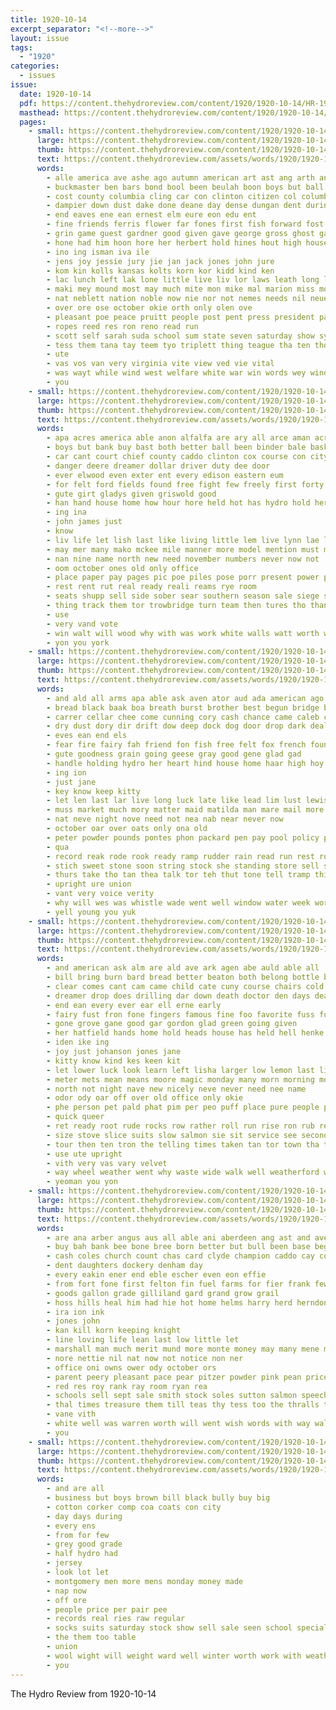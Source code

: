```yaml
---
title: 1920-10-14
excerpt_separator: "<!--more-->"
layout: issue
tags:
  - "1920"
categories:
  - issues
issue:
  date: 1920-10-14
  pdf: https://content.thehydroreview.com/content/1920/1920-10-14/HR-1920-10-14.pdf
  masthead: https://content.thehydroreview.com/content/1920/1920-10-14/masthead/HR-1920-10-14.jpg
  pages:
    - small: https://content.thehydroreview.com/content/1920/1920-10-14/small/HR-1920-10-14-01.jpg
      large: https://content.thehydroreview.com/content/1920/1920-10-14/large/HR-1920-10-14-01.jpg
      thumb: https://content.thehydroreview.com/content/1920/1920-10-14/thumbnails/HR-1920-10-14-01.jpg
      text: https://content.thehydroreview.com/assets/words/1920/1920-10-14/HR-1920-10-14-01.txt
      words:
        - alle america ave ashe ago autumn american art ast ang arth ana able agin ane and aud all
        - buckmaster ben bars bond bool been beulah boon boys but ball byron bode bals both bure bene ber business
        - cost county columbia cling car con clinton citizen col columbus cons cratic cedar caddo content cake chair crissman course cave cura caller came clair
        - dampier down dust dake done deane day dense dungan dent during deme days din dinner drill
        - end eaves ene ean ernest elm eure eon edu ent
        - fine friends ferris flower far fones first fish forward fost few fam fruit frank fight fairly from fie fran friday for felt fairman
        - grin game guest gardner good given gave george gross ghost gaul
        - hone had him hoon hore her herbert hold hines hout high house hon hol hutt hay hundred horr herndon hatfield held hume heen has home hydro heres harty hie host holy hever
        - ino ing isman iva ile
        - jens joy jessie jury jie jan jack jones john jure
        - kom kin kolls kansas kolts korn kor kidd kind ken
        - lac lunch left lak lone little live liv lor laws leath long louise last lot like lewie later league
        - maki mey mound most may much mite mon mike mal marion miss more mone mort made monday man mar mighty mire macy mego mills
        - nat neblett nation noble now nie nor not nemes needs nil neuer nicely nye night
        - over ore ose october okie orth only olen ove
        - pleasant poe peace pruitt people post pent press president paw pas por peer pour pele petty prow proud pro present point
        - ropes reed res ron reno read run
        - scott self sarah suda school sum state seven saturday show sylvester sora stan speak sal speech shower stover sunday score sun short strong schol spring sine said son stove star sper safe say straight stores she sei
        - tess them tana tay teem tyo triplett thing teague tha ten tho team too trom then thomas tie thralls tale the times thi than tol tally tier thrall
        - ute
        - vas vos van very virginia vite view ved vie vital
        - was wayt while wind west welfare white war win words wey window week work wade went wesley whiten wake well with way will weatherford whitehurst wilson wife wile
        - you
    - small: https://content.thehydroreview.com/content/1920/1920-10-14/small/HR-1920-10-14-02.jpg
      large: https://content.thehydroreview.com/content/1920/1920-10-14/large/HR-1920-10-14-02.jpg
      thumb: https://content.thehydroreview.com/content/1920/1920-10-14/thumbnails/HR-1920-10-14-02.jpg
      text: https://content.thehydroreview.com/assets/words/1920/1920-10-14/HR-1920-10-14-02.txt
      words:
        - apa acres america able anon alfalfa are ary all arce aman acre and ackerman art ata
        - boys but bank buy bast both better ball been binder bale basket book bean blow blake bald business
        - car cant court chief county caddo clinton cox course con city come company corn can curtis cooper call
        - danger deere dreamer dollar driver duty dee door
        - ever elwood even exter ent every edison eastern eum
        - for felt ford fields found free fight few freely first forty fair floyd favor frames from full farm fine
        - gute girt gladys given griswold good
        - han hand house home how hour hore held hot has hydro hold her high hurt homes
        - ing ina
        - john james just
        - know
        - liv life let lish last like living little lem live lynn lae look lies less lovely
        - may mer many mako mckee mile manner more model mention must made most mark men man mean marconi mon morning
        - nan nine name north new need november numbers never now not
        - oom october ones old only office
        - place paper pay pages pic poe piles pose porr present power public
        - rest rent rut real ready reali reams rye room
        - seats shupp sell side sober sear southern season sale siege such seat samuel shows stover school soles sills slight save state she sider servis set sella stock saving sunday see stand stair star square
        - thing track them tor trowbridge turn team then tures tho than trim try too the tee
        - use
        - very vand vote
        - win walt will wood why with was work white walls watt worth willard well windows western wil window while
        - yon you york
    - small: https://content.thehydroreview.com/content/1920/1920-10-14/small/HR-1920-10-14-03.jpg
      large: https://content.thehydroreview.com/content/1920/1920-10-14/large/HR-1920-10-14-03.jpg
      thumb: https://content.thehydroreview.com/content/1920/1920-10-14/thumbnails/HR-1920-10-14-03.jpg
      text: https://content.thehydroreview.com/assets/words/1920/1920-10-14/HR-1920-10-14-03.txt
      words:
        - and ald all arms apa able ask aven ator aud ada american ago are
        - bread black baak boa breath burst brother best begun bridge been boy boat bunch big buy beach bare ban bran bot butter bout business brought bring below back bank bacon began bill boston bras bay better box but bench
        - carrer cellar chee come cunning cory cash chance came caleb cat current coffee cold call carrier camp cabin car cant cowboy caves can
        - dry dust dory dir drift dow deep dock dog door drop dark deal done day drew down
        - eves ean end els
        - fear fire fairy fah friend fon fish free felt fox french found field fost fast from fort friday fand fine fund faw for fin fair fires foo
        - gute goodness grain going geese gray good gene glad gad
        - handle holding hydro her heart hind house home haar high hoy hung hed head him hee hens hot heard how hard hand had has
        - ing ion
        - just jane
        - key know keep kitty
        - let len last lar live long luck late like lead lim lust lewis line
        - muss market much mory matter maid matilda man mare mail more music may many mel moss manna miles money morning memory must made
        - nat neve night nove need not nea nab near never now
        - october oar over oats only ona old
        - peter powder pounds pontes phon packard pen pay pool policy part person post pound plenty pote per painter pink present pale peters pete
        - qua
        - record reak rode rook ready ramp rudder rain read run rest row remark res rose river room rocky rock reach records
        - stich sweet stone soon string stock she standing store sell sharp sprang sun start story sister stay sailing stom stones shorts such short sho seen shore side saw see springs sich shells steady saad smooth say said seeds sue sat sory stuff sleep seashore som
        - thurs take tho tan thea talk tor teh thut tone tell tramp thing too tall ton trial then tender teal times them tato till thay the timber tort town train ten try tittle trout tree
        - upright ure union
        - vant very voice verity
        - why will wes was whistle wade went well window water week world watch wing with worth wallace woo weed wolf
        - yell young you yuk
    - small: https://content.thehydroreview.com/content/1920/1920-10-14/small/HR-1920-10-14-04.jpg
      large: https://content.thehydroreview.com/content/1920/1920-10-14/large/HR-1920-10-14-04.jpg
      thumb: https://content.thehydroreview.com/content/1920/1920-10-14/thumbnails/HR-1920-10-14-04.jpg
      text: https://content.thehydroreview.com/assets/words/1920/1920-10-14/HR-1920-10-14-04.txt
      words:
        - and american ask alm are ald ave ark agen abe auld able all
        - bill bring burn bard bread better beaton both belong bottle body barber back been burt beat blank blew ber boys box big boston bond buyers budge bere brother boat boy but brothers buy brought blend bin bank beg below
        - clear comes cant cam came child cate cuny course chairs cold car cook clever city come coats carly care call chas caplan cause carry company cry can clase cloud cat cove choi
        - dreamer drop does drilling dar down death doctor den days dear dry done dees dollar dat dea day
        - end ean every ever ear ell erne early
        - fairy fust fron fone fingers famous fine foo favorite fuss for face fand funny fan felt full found first fore files figures from few foreman friendly fever freedom fly farm
        - gone grove gane good gar gordon glad green going given
        - her hatfield hands home hold heads house has held hell henke hidden hayek how hurt hen him heard happy hes had hard hot hydro habit hand hinton
        - iden ike ing
        - joy just johanson jones jane
        - kitty know kind kes keen kit
        - let lower luck look learn left lisha larger low lemon last little longer lent long lady lam love like
        - meter mets mean means moore magic monday many morn morning most more much mary may miles mis might mellow mer made man must mullins mach matilda
        - north not night nave new nicely neve never need nee name
        - odor ody oar off over old office only okie
        - phe person pet pald phat pim per peo puff place pure people price parton pleasure part powder pretty pleasant pilot painter
        - quick queer
        - ret ready root rude rocks row rather roll run rise ron rub reason rock ramey read res rose raft
        - size stove slice suits slow salmon sie sit service see second sae shows silos sea season saw strange sater sale silk shore set say sell struck she seton surgeon stand soe sleep saving sat sales supper selves seashore such still save string straight story sister spring sis summer sun send shall seems said square seat
        - tour then ten tron the telling times taken tan tor town tha trip tin too than tie thet tal taste tow tips thing till toward tee toi tat thea togo tary teach try treat talk tok take trom tell test them thi thew
        - use ute upright
        - vith very vas vary velvet
        - way wheel weather went why waste wide walk well weatherford water write worst wagon white was west world watch work warm wind with want won will wil ware
        - yeoman you yon
    - small: https://content.thehydroreview.com/content/1920/1920-10-14/small/HR-1920-10-14-05.jpg
      large: https://content.thehydroreview.com/content/1920/1920-10-14/large/HR-1920-10-14-05.jpg
      thumb: https://content.thehydroreview.com/content/1920/1920-10-14/thumbnails/HR-1920-10-14-05.jpg
      text: https://content.thehydroreview.com/assets/words/1920/1920-10-14/HR-1920-10-14-05.txt
      words:
        - are ana arber angus aus all able ani aberdeen ang ast and ave
        - buy bah bank bee bone bree born better but bull been base begin brand breeding black bar bible butcher browning baring bark best bulls blaine
        - cash coles church count chas card clyde champion caddo cay cobb crosby cold city can come county cattle con clancy cen
        - dent daughters dockery denham day
        - every eakin ener end eble escher even eon effie
        - from fort fone first felton fin fuel farms for fier frank few friday fine friends flowers
        - goods gallon grade gilliland gard grand grow grail
        - hoss hills heal him had hie hot home helms harry herd herndon hanks hydro heater hereford hour has her hinton health hold hide hank
        - ira ion ink
        - jones john
        - kan kill korn keeping knight
        - line loving life lean last low little let
        - marshall man much merit mund more monte money may many mene monday market moore
        - nore nettie nil nat now not notice non ner
        - office oni owns ower ody october ors
        - parent peery pleasant pace pear pitzer powder pink pean price pack pon public pucker pope perry past pure perey pie pac pone
        - red res roy rank ray room ryan rea
        - schools sell sept sale smith stock soles sutton salmon speech stockton solid stove sugar selfridge soon six spring such see sim sine sou sunday school sans smooth sister shown show steady stover senior shimon
        - thal times treasure them till teas thy tess too the thralls taken than tally
        - vane vith
        - white well was warren worth will went wish words with way wali wife weeks week wank
        - you
    - small: https://content.thehydroreview.com/content/1920/1920-10-14/small/HR-1920-10-14-06.jpg
      large: https://content.thehydroreview.com/content/1920/1920-10-14/large/HR-1920-10-14-06.jpg
      thumb: https://content.thehydroreview.com/content/1920/1920-10-14/thumbnails/HR-1920-10-14-06.jpg
      text: https://content.thehydroreview.com/assets/words/1920/1920-10-14/HR-1920-10-14-06.txt
      words:
        - and are all
        - business but boys brown bill black bully buy big
        - cotton corker comp coa coats con city
        - day days during
        - every ens
        - from for few
        - grey good grade
        - half hydro had
        - jersey
        - look lot let
        - montgomery men more mens monday money made
        - nap now
        - off ore
        - people price per pair pee
        - records real ries raw regular
        - socks suits saturday stock show sell sale seen school special save suit silk store
        - the them too table
        - union
        - wool wight will weight ward well winter worth work with weather week was
        - you
---
```


The Hydro Review from 1920-10-14

<!--more-->


